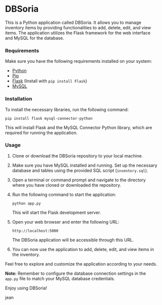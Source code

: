 # DBSoria

This is a Python application called DBSoria. It allows you to manage inventory items by providing functionalities to add, delete, edit, and view items. The application utilizes the Flask framework for the web interface and MySQL for the database.

### Requirements

Make sure you have the following requirements installed on your system:

- [Python](https://www.python.org/downloads/)
- [Pip](https://pip.pypa.io/en/stable/installing/)
- [Flask](https://flask.palletsprojects.com/en/2.1.x/installation/) (Install with `pip install Flask`)
- [MySQL](https://dev.mysql.com/downloads/)

### Installation

To install the necessary libraries, run the following command:

```
pip install flask mysql-connector-python
```

This will install Flask and the MySQL Connector Python library, which are required for running the application.

### Usage

1. Clone or download the DBSoria repository to your local machine.

2. Make sure you have MySQL installed and running. Set up the necessary database and tables using the provided SQL script (`inventory.sql`).

3. Open a terminal or command prompt and navigate to the directory where you have cloned or downloaded the repository.

4. Run the following command to start the application:

   ```
   python app.py
   ```

   This will start the Flask development server.

5. Open your web browser and enter the following URL:

   ```
   http://localhost:5000
   ```

   The DBSoria application will be accessible through this URL.

6. You can now use the application to add, delete, edit, and view items in the inventory.

Feel free to explore and customize the application according to your needs.

**Note:** Remember to configure the database connection settings in the `app.py` file to match your MySQL database credentials.

Enjoy using DBSoria!

jean
